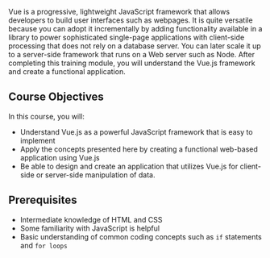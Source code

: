 Vue is a progressive, lightweight JavaScript framework that allows developers to build user interfaces such as webpages. It is quite versatile because you can adopt it incrementally by adding functionality available in a library to power sophisticated single-page applications with client-side processing that does not rely on a database server. You can later scale it up to a server-side framework that runs on a Web server such as Node. After completing this training module, you will understand the Vue.js framework and create a functional application.

## Course Objectives

In this course, you will:

- Understand Vue.js as a powerful JavaScript framework that is easy to implement
- Apply the concepts presented here by creating a functional web-based application using Vue.js
- Be able to design and create an application that utilizes Vue.js for client-side or server-side manipulation of data.

## Prerequisites

- Intermediate knowledge of HTML and CSS
- Some familiarity with JavaScript is helpful
- Basic understanding of common coding concepts such as `if` statements and `for loops`
